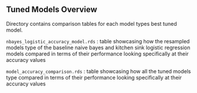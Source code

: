 ## Tuned Models Overview

Directory contains comparison tables for each model types best tuned model.

`nbayes_logistic_accuracy_model.rds` : table showcasing how the resampled models type of the baseline 
naive bayes and kitchen sink logistic regression models compared in terms of their performance looking specifically at their accuracy values

`model_accuracy_comparison.rds` : table showcasing how all the tuned models type compared in terms of their performance looking specifically at their accuracy values

